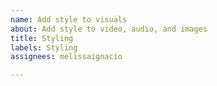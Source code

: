 ```yaml
---
name: Add style to visuals
about: Add style to video, audio, and images
title: Styling
labels: Styling
assignees: melissaignacio

---
```



